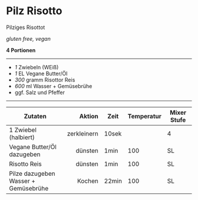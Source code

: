 # Pilz Risotto

Pilziges Risottot

*gluten free, vegan*

**4 Portionen**

---

- *1* Zwiebeln (WEiß)
- *1* EL Vegane Butter/Öl
- *300* gramm Risottor Reis
- *600* ml Wasser + Gemüsebrühe
- ggf. Salz und Pfeffer
---

| Zutaten | Aktion | Zeit | Temperatur | Mixer Stufe |
| -- | --: | -- | -- | -- |
| 1 Zwiebel (halbiert) | zerkleinern | 10sek | | 4 |
| Vegane Butter/Öl dazugeben | dünsten | 1min | 100 | SL |
| Risotto Reis | dünsten | 1min | 100 | SL |
| Pilze dazugeben <br/> Wasser + Gemüsebrühe | Kochen | 22min | 100 | SL |
